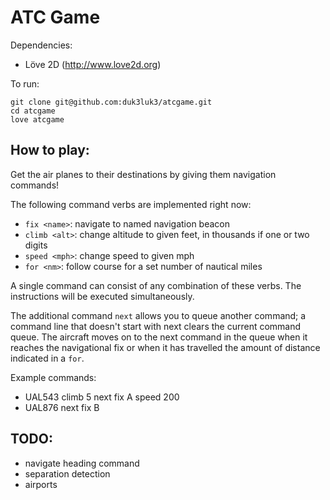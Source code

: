 ATC Game
========

Dependencies:
* Löve 2D (http://www.love2d.org)

To run:

    git clone git@github.com:duk3luk3/atcgame.git
    cd atcgame
    love atcgame

## How to play:

Get the air planes to their destinations by giving them navigation commands!

The following command verbs are implemented right now:
  * `fix <name>`: navigate to named navigation beacon
  * `climb <alt>`: change altitude to given feet, in thousands if one or two digits
  * `speed <mph>`: change speed to given mph
  * `for <nm>`: follow course for a set number of nautical miles

A single command can consist of any combination of these verbs. The instructions will be executed simultaneously.

The additional command `next` allows you to queue another command; a command line that doesn't start with next clears the current command queue. The aircraft moves on to the next command in the queue when it reaches the navigational fix or when it has travelled the amount of distance indicated in a `for`.

Example commands:
  * UAL543 climb 5 next fix A speed 200
  * UAL876 next fix B

## TODO:

  * navigate heading command
  * separation detection
  * airports
